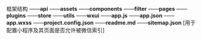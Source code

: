 框架结构
——**api**
——**assets**
——**components**
——**filter**
——**pages**
——**plugins**
——**store**
——**utils**
——**wxui**
——**app.js**
——**app.json**
——**app.wxss**
——**project.config.json**
——**readme.md** 
——**sitemap.json**
[用于配置小程序及其页面是否允许被微信索引]